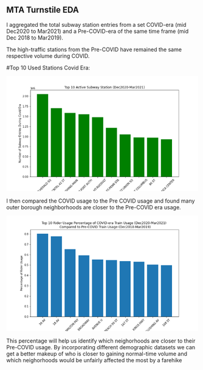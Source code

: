 ## MTA Turnstile EDA

I aggregated the total subway station entries from a set COVID-era (mid Dec2020 to Mar2021) and a Pre-COVID-era of the same time frame (mid Dec 2018 to Mar2019).

The high-traffic stations from the Pre-COVID have remained the same respective volume during COVID. 


#Top 10 Used Stations Covid Era:

![](COVIDEraUsage.png)









I then compared the COVID usage to the Pre COVID usage and found many outer borough 
neighborhoods are closer to the Pre-COVID era usage. 

![](RiderPercentage.png)






This percentage will help us identify which neighorhoods are closer to their Pre-COVID usage. By incorporating different demographic datasets we can get a better makeup of who is closer to gaining normal-time volume and which neighorhoods would be unfairly affected the most by a farehike
